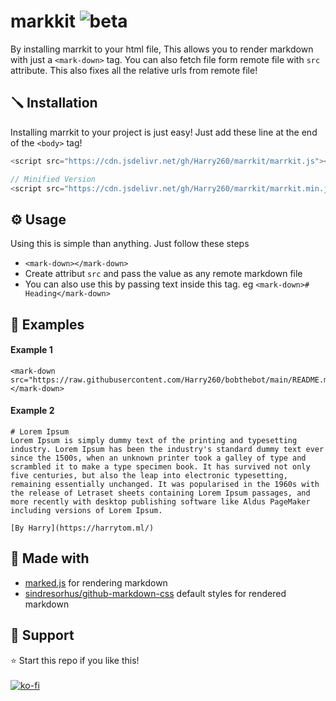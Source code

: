 # markkit ![beta](https://img.shields.io/badge/-beta-blue)
By installing marrkit to your html file, This allows you to render markdown with just a `<mark-down>` tag. You can also fetch file form remote file with `src` attribute. This also fixes all the relative urls from remote file!

##  🪛 Installation
Installing marrkit to your project is just easy! Just add these line at the end of the `<body>` tag!

```js
<script src="https://cdn.jsdelivr.net/gh/Harry260/marrkit/marrkit.js"></script>

// Minified Version
<script src="https://cdn.jsdelivr.net/gh/Harry260/marrkit/marrkit.min.js"></script>
```

## ⚙️ Usage
Using this is simple than anything. Just follow these steps

- `<mark-down></mark-down>` 
- Create attribut `src` and pass the value as any remote markdown file 
- You can also use this by passing text inside this tag. eg `<mark-down># Heading</mark-down>`

## 📕 Examples
#### Example 1
```
<mark-down src="https://raw.githubusercontent.com/Harry260/bobthebot/main/README.md"></mark-down>
```

#### Example 2
```
# Lorem Ipsum
Lorem Ipsum is simply dummy text of the printing and typesetting industry. Lorem Ipsum has been the industry's standard dummy text ever since the 1500s, when an unknown printer took a galley of type and scrambled it to make a type specimen book. It has survived not only five centuries, but also the leap into electronic typesetting, remaining essentially unchanged. It was popularised in the 1960s with the release of Letraset sheets containing Lorem Ipsum passages, and more recently with desktop publishing software like Aldus PageMaker including versions of Lorem Ipsum.

[By Harry](https://harrytom.ml/)
```

## 💪 Made with

- [marked.js](https://github.com/markedjs/marked) for rendering markdown
- [sindresorhus/github-markdown-css](https://github.com/sindresorhus/github-markdown-css) default styles for rendered markdown

##  🙏 Support

 ⭐ Start this repo if you like this! <br><br>
 [![ko-fi](https://ko-fi.com/img/githubbutton_sm.svg)](https://ko-fi.com/J3J16V6AZ)

